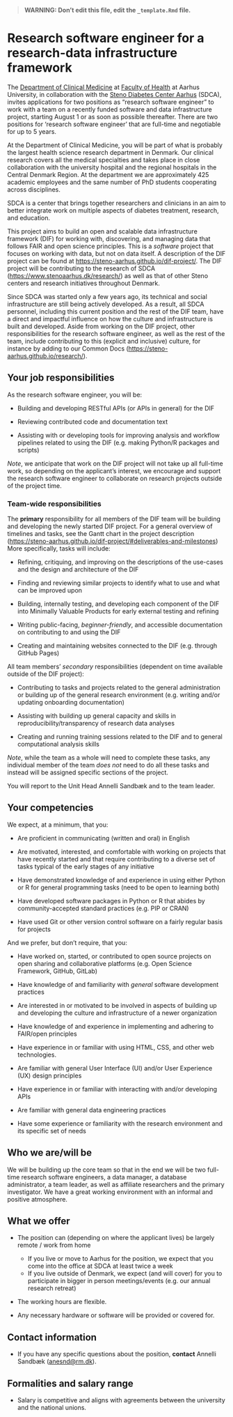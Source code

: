 > **WARNING: Don’t edit this file, edit the `_template.Rmd` file.**

# Research software engineer for a research-data infrastructure framework

<!--
Some resources for writing job descriptions:

- http://www.fortefoundation.org/site/DocServer/gendered_wording_JPSP.pdf?docID=16121
- https://www.linkedin.com/business/talent/blog/talent-acquisition/must-dos-for-writing-inclusive-job-descriptions
- https://harver.com/blog/inclusive-job-descriptions/
-->

The [Department of Clinical Medicine](https://clin.au.dk/) at [Faculty
of Health](https://health.au.dk/en/) at Aarhus University, in
collaboration with the [Steno Diabetes Center
Aarhus](https://www.stenoaarhus.dk/) (SDCA), invites applications for
two positions as “research software engineer” to work with a team on a
recently funded software and data infrastructure project, starting
August 1 or as soon as possible thereafter. There are two positions for
‘research software engineer’ that are full-time and negotiable for up to
5 years.

At the Department of Clinical Medicine, you will be part of what is
probably the largest health science research department in Denmark. Our
clinical research covers all the medical specialties and takes place in
close collaboration with the university hospital and the regional
hospitals in the Central Denmark Region. At the department we are
approximately 425 academic employees and the same number of PhD students
cooperating across disciplines.

SDCA is a center that brings together researchers and clinicians in an
aim to better integrate work on multiple aspects of diabetes treatment,
research, and education.

This project aims to build an open and scalable data infrastructure
framework (DIF) for working with, discovering, and managing data that
follows FAIR and open science principles. This is a *software* project
that focuses on working with data, but not on data itself. A description
of the DIF project can be found at
<https://steno-aarhus.github.io/dif-project/>. The DIF project will be
contributing to the research of SDCA
(<https://www.stenoaarhus.dk/research/>) as well as that of other Steno
centers and research initiatives throughout Denmark.

Since SDCA was started only a few years ago, its technical and social
infrastructure are still being actively developed. As a result, all SDCA
personnel, including this current position and the rest of the DIF team,
have a direct and impactful influence on how the culture and
infrastructure is built and developed. Aside from working on the DIF
project, other responsibilities for the research software engineer, as
well as the rest of the team, include contributing to this (explicit and
inclusive) culture, for instance by adding to our Common Docs
(<https://steno-aarhus.github.io/research/>).

## Your job responsibilities

As the research software engineer, you will be:

-   Building and developing RESTful APIs (or APIs in general) for the
    DIF

-   Reviewing contributed code and documentation text

-   Assisting with or developing tools for improving analysis and
    workflow pipelines related to using the DIF (e.g. making Python/R
    packages and scripts)

*Note*, we anticipate that work on the DIF project will not take up all
full-time work, so depending on the applicant’s interest, we encourage
and support the research software engineer to collaborate on research
projects outside of the project time.

### Team-wide responsibilities

The **primary** responsibility for all members of the DIF team will be
building and developing the newly started DIF project. For a general
overview of timelines and tasks, see the Gantt chart in the project
description
(<https://steno-aarhus.github.io/dif-project/#deliverables-and-milestones>)
More specifically, tasks will include:

-   Refining, critiquing, and improving on the descriptions of the
    use-cases and the design and architecture of the DIF

-   Finding and reviewing similar projects to identify what to use and
    what can be improved upon

-   Building, internally testing, and developing each component of the
    DIF into Minimally Valuable Products for early external testing and
    refining

-   Writing public-facing, *beginner-friendly*, and accessible
    documentation on contributing to and using the DIF

-   Creating and maintaining websites connected to the DIF (e.g. through
    GitHub Pages)

All team members’ *secondary* responsibilities (dependent on time
available outside of the DIF project):

-   Contributing to tasks and projects related to the general
    administration or building up of the general research environment
    (e.g. writing and/or updating onboarding documentation)

-   Assisting with building up general capacity and skills in
    reproducibility/transparency of research data analyses

-   Creating and running training sessions related to the DIF and to
    general computational analysis skills

*Note*, while the team as a whole will need to complete these tasks, any
individual member of the team *does not* need to do all these tasks and
instead will be assigned specific sections of the project.

You will report to the Unit Head Annelli Sandbæk and to the team leader.

## Your competencies

We expect, at a minimum, that you:

-   Are proficient in communicating (written and oral) in English

-   Are motivated, interested, and comfortable with working on projects
    that have recently started and that require contributing to a
    diverse set of tasks typical of the early stages of any initiative

-   Have demonstrated knowledge of and experience in using either Python
    or R for general programming tasks (need to be open to learning
    both)

-   Have developed software packages in Python or R that abides by
    community-accepted standard practices (e.g. PIP or CRAN)

-   Have used Git or other version control software on a fairly regular
    basis for projects

And we prefer, but don’t require, that you:

-   Have worked on, started, or contributed to open source projects on
    open sharing and collaborative platforms (e.g. Open Science
    Framework, GitHub, GitLab)

-   Have knowledge of and familiarity with *general* software
    development practices

-   Are interested in or motivated to be involved in aspects of building
    up and developing the culture and infrastructure of a newer
    organization

-   Have knowledge of and experience in implementing and adhering to
    FAIR/open principles

-   Have experience in or familiar with using HTML, CSS, and other web
    technologies.

-   Are familiar with general User Interface (UI) and/or User Experience
    (UX) design principles

-   Have experience in or familiar with interacting with and/or
    developing APIs

-   Are familiar with general data engineering practices

-   Have some experience or familiarity with the research environment
    and its specific set of needs

## Who we are/will be

We will be building up the core team so that in the end we will be two
full-time research software engineers, a data manager, a database
administrator, a team leader, as well as affiliate researchers and the
primary investigator. We have a great working environment with an
informal and positive atmosphere.

## What we offer

-   The position can (depending on where the applicant lives) be largely
    remote / work from home

    -   If you live or move to Aarhus for the position, we expect that
        you come into the office at SDCA at least twice a week
    -   If you live outside of Denmark, we expect (and will cover) for
        you to participate in bigger in person meetings/events (e.g. our
        annual research retreat)

-   The working hours are flexible.

-   Any necessary hardware or software will be provided or covered for.

## Contact information

-   If you have any specific questions about the position, **contact**
    Annelli Sandbæk (<anesnd@rm.dk>).

## Formalities and salary range

-   Salary is competitive and aligns with agreements between the
    university and the national unions.
